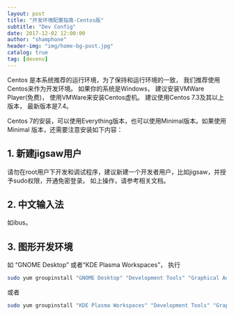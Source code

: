 ```yaml
---
layout: post
title: "开发环境配置指南-Centos版"
subtitle: "Dev Config"
date: 2017-12-02 12:00:00
author: "shamphone"
header-img: "img/home-bg-post.jpg"
catalog: true
tag: [devenv]
---
```

Centos 是本系统推荐的运行环境，为了保持和运行环境的一致， 我们推荐使用Centos来作为开发环境。 
如果你的系统是Windows， 建议安装VMWare Player(免费)， 使用VMWare来安装Centos虚机。 
建议使用Centos 7.3及其以上版本， 最新版本是7.4。

Centos 7的安装，可以使用Everything版本，也可以使用Minimal版本。如果使用Minimal 版本，还需要注意安装如下内容：

## 1. 新建jigsaw用户

请勿在root用户下开发和调试程序，建议新建一个开发者用户，比如jigsaw，并授予sudo权限，开通免密登录。
如上操作，请参考相关文档。 

## 2. 中文输入法
如ibus。 

## 3. 图形开发环境

如 “GNOME Desktop” 或者“KDE Plasma Workspaces”， 执行

```bash
sudo yum groupinstall "GNOME Desktop" "Development Tools" "Graphical Administration Tools" "System Administration Tools" "System Management" "Server with GUI"
```

或者
```bash
sudo yum groupinstall "KDE Plasma Workspaces" "Development Tools" "Graphical Administration Tools" "System Administration Tools" "System Management" "Server with GUI"
```
